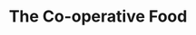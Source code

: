 ---
title: "The Co-operative Food"
url: /chelmsford/the-co-operative-food-barnard-road/
shop: convenience
---